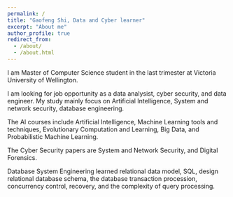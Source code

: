 ```yaml
---
permalink: /
title: "Gaofeng Shi, Data and Cyber learner"
excerpt: "About me"
author_profile: true
redirect_from: 
  - /about/
  - /about.html
---
```


I am Master of Computer Science student in the last trimester at Victoria University of Wellington.

I am looking for job opportunity as a data analysist, cyber security, and data engineer. My study mainly focus on Artificial Intelligence, System and network security, database engineering.

The AI courses include Artificial Intelligence, Machine Learning tools and techniques, Evolutionary Computation and Learning, Big Data, and Probabilistic Machine Learning. 

The Cyber Security papers are System and Network Security, and Digital Forensics. 

Database System Engineering learned relational data model, SQL, design relational database schema, the database transaction procession, concurrency control, recovery, and the complexity of query processing. 

